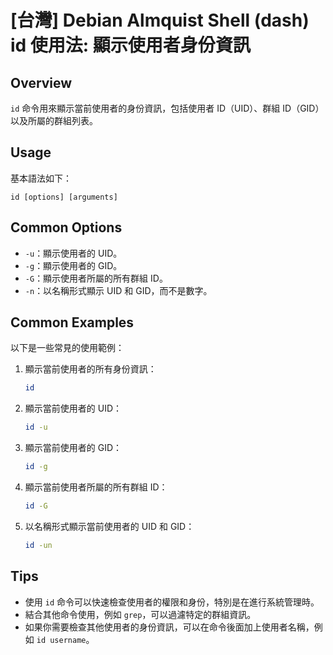 # [台灣] Debian Almquist Shell (dash) id 使用法: 顯示使用者身份資訊

## Overview
`id` 命令用來顯示當前使用者的身份資訊，包括使用者 ID（UID）、群組 ID（GID）以及所屬的群組列表。

## Usage
基本語法如下：
```
id [options] [arguments]
```

## Common Options
- `-u`：顯示使用者的 UID。
- `-g`：顯示使用者的 GID。
- `-G`：顯示使用者所屬的所有群組 ID。
- `-n`：以名稱形式顯示 UID 和 GID，而不是數字。

## Common Examples
以下是一些常見的使用範例：

1. 顯示當前使用者的所有身份資訊：
   ```sh
   id
   ```

2. 顯示當前使用者的 UID：
   ```sh
   id -u
   ```

3. 顯示當前使用者的 GID：
   ```sh
   id -g
   ```

4. 顯示當前使用者所屬的所有群組 ID：
   ```sh
   id -G
   ```

5. 以名稱形式顯示當前使用者的 UID 和 GID：
   ```sh
   id -un
   ```

## Tips
- 使用 `id` 命令可以快速檢查使用者的權限和身份，特別是在進行系統管理時。
- 結合其他命令使用，例如 `grep`，可以過濾特定的群組資訊。
- 如果你需要檢查其他使用者的身份資訊，可以在命令後面加上使用者名稱，例如 `id username`。
